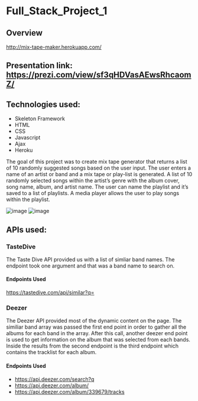 # Full_Stack_Project_1
## Overview

http://mix-tape-maker.herokuapp.com/

## Presentation link: https://prezi.com/view/sf3qHDVasAEwsRhcaomZ/

## Technologies used:

* Skeleton Framework
* HTML
* CSS
* Javascript
* Ajax
* Heroku

The goal of this project was to create mix tape generator that returns a list of 10 randomly suggested songs based on the user input. 
The user enters a name of an artist or band and a mix tape or play-list is generated. A list of 10 randomly selected songs within the artist’s genre with the album cover, song name, album, and artist name. 
The user can name the playlist and it’s saved to a list of playlists. A media player allows the user to play songs within the playlist.

![image](https://user-images.githubusercontent.com/15931465/107121616-66c16980-6861-11eb-800c-a274a0a2c16b.png)
![image](https://user-images.githubusercontent.com/15931465/107121620-6f19a480-6861-11eb-81c6-f48106a592fa.png)

## APIs used:
### TasteDive
The Taste Dive API provided us with a list of simliar band names. The endpoint took one argument and that was a band name to search on. 

#### Endpoints Used
https://tastedive.com/api/similar?q=

### Deezer
The Deezer API provided most of the dynamic content on the page. The similiar band array was passed the first end point in order to gather all the albums for each band in the array. 
After this call, another deezer end point is used to get information on the album that was selected from each bands. Inside the results from the second endpoint is the third endpoint 
which contains the tracklist for each album. 

#### Endpoints Used
* https://api.deezer.com/search?q
* https://api.deezer.com/album/
* https://api.deezer.com/album/339679/tracks